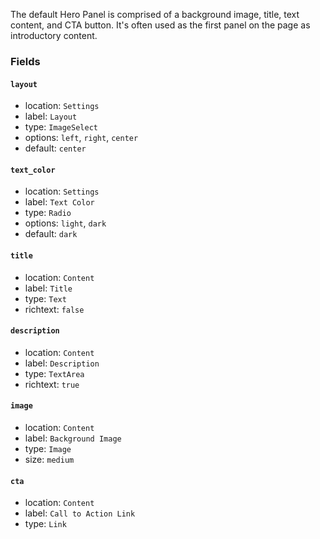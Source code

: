 The default Hero Panel is comprised of a background image, title, text content, and CTA button. It's often used as the 
first panel on the page as introductory content. 

### Fields

#### `layout`
* location: `Settings`
* label: `Layout`
* type: `ImageSelect`
* options: `left`, `right`, `center`
* default: `center`

#### `text_color`
* location: `Settings`
* label: `Text Color`
* type: `Radio`
* options: `light`, `dark`
* default: `dark`

#### `title`
* location: `Content`
* label: `Title`
* type: `Text`
* richtext: `false`

#### `description`
* location: `Content`
* label: `Description`
* type: `TextArea`
* richtext: `true`

#### `image`
* location: `Content`
* label: `Background Image`
* type: `Image`
* size: `medium`

#### `cta`
* location: `Content`
* label: `Call to Action Link`
* type: `Link`